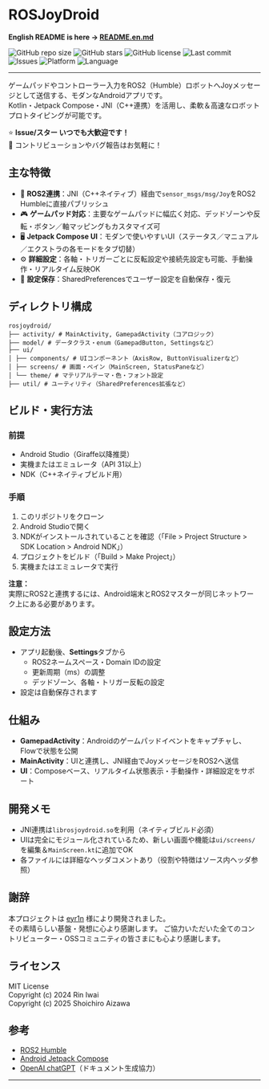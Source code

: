 # ROSJoyDroid


**English README is here → [README.en.md](./README.en.md)**

![GitHub repo size](https://img.shields.io/github/repo-size/nekodamasi34/ROSJoyDroid)
![GitHub stars](https://img.shields.io/github/stars/nekodamasi34/ROSJoyDroid?style=social)
![GitHub license](https://img.shields.io/github/license/nekodamasi34/ROSJoyDroid)
![Last commit](https://img.shields.io/github/last-commit/nekodamasi34/ROSJoyDroid)
![Issues](https://img.shields.io/github/issues/nekodamasi34/ROSJoyDroid)
![Platform](https://img.shields.io/badge/platform-Android-blue)
![Language](https://img.shields.io/badge/language-Kotlin-7f52ff)

---

ゲームパッドやコントローラー入力をROS2（Humble）ロボットへJoyメッセージとして送信する、モダンなAndroidアプリです。  
Kotlin・Jetpack Compose・JNI（C++連携）を活用し、柔軟＆高速なロボットプロトタイピングが可能です。

⭐ **Issue/スター いつでも大歓迎です！**  
📝 コントリビューションやバグ報告はお気軽に！


## 主な特徴

- 📡 **ROS2連携**：JNI（C++ネイティブ）経由で`sensor_msgs/msg/Joy`をROS2 Humbleに直接パブリッシュ
- 🎮 **ゲームパッド対応**：主要なゲームパッドに幅広く対応、デッドゾーンや反転・ボタン／軸マッピングもカスタマイズ可
- 🖥️ **Jetpack Compose UI**：モダンで使いやすいUI（ステータス／マニュアル／エクストラの各モードをタブ切替）
- ⚙️ **詳細設定**：各軸・トリガーごとに反転設定や接続先設定も可能、手動操作・リアルタイム反映OK
- 📝 **設定保存**：SharedPreferencesでユーザー設定を自動保存・復元



## ディレクトリ構成

```text
rosjoydroid/
├── activity/ # MainActivity, GamepadActivity（コアロジック）
├── model/ # データクラス・enum（GamepadButton, Settingsなど）
├── ui/
│ ├── components/ # UIコンポーネント（AxisRow, ButtonVisualizerなど）
│ ├── screens/ # 画面・ペイン（MainScreen, StatusPaneなど）
│ └── theme/ # マテリアルテーマ・色・フォント設定
├── util/ # ユーティリティ（SharedPreferences拡張など）
```



## ビルド・実行方法

### 前提

- Android Studio（Giraffe以降推奨）
- 実機またはエミュレータ（API 31以上）
- NDK（C++ネイティブビルド用）

### 手順

1. このリポジトリをクローン
2. Android Studioで開く
3. NDKがインストールされていることを確認（「File > Project Structure > SDK Location > Android NDK」）
4. プロジェクトをビルド（「Build > Make Project」）
5. 実機またはエミュレータで実行

**注意：**  
実際にROS2と連携するには、Android端末とROS2マスターが同じネットワーク上にある必要があります。



## 設定方法

- アプリ起動後、**Settings**タブから
    - ROS2ネームスペース・Domain IDの設定
    - 更新周期（ms）の調整
    - デッドゾーン、各軸・トリガー反転の設定
- 設定は自動保存されます



## 仕組み

- **GamepadActivity**：Androidのゲームパッドイベントをキャプチャし、Flowで状態を公開
- **MainActivity**：UIと連携し、JNI経由でJoyメッセージをROS2へ送信
- **UI**：Composeベース、リアルタイム状態表示・手動操作・詳細設定をサポート



## 開発メモ

- JNI連携は`librosjoydroid.so`を利用（ネイティブビルド必須）
- UIは完全にモジュール化されているため、新しい画面や機能は`ui/screens/`を編集＆`MainScreen.kt`に追加でOK
- 各ファイルには詳細なヘッダコメントあり（役割や特徴はソース内ヘッダ参照）

## 謝辞

本プロジェクトは [eyr1n](https://github.com/eyr1n) 様により開発されました。  
その素晴らしい基盤・発想に心より感謝します。
ご協力いただいた全てのコントリビューター・OSSコミュニティの皆さまにも心より感謝します。

## ライセンス

MIT License  
Copyright (c) 2024 Rin Iwai   
Copyright (c) 2025 Shoichiro Aizawa



## 参考

- [ROS2 Humble](https://docs.ros.org/ja/humble/index.html)
- [Android Jetpack Compose](https://developer.android.com/jetpack/compose?hl=ja)
- [OpenAI chatGPT](https://openai.com/)（ドキュメント生成協力）

---